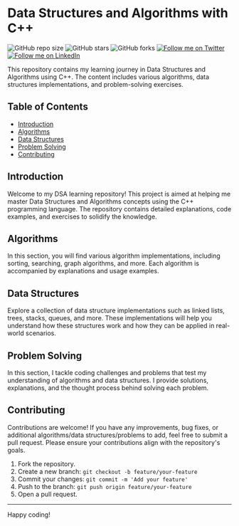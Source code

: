 # Data Structures and Algorithms with C++

![GitHub repo size](https://img.shields.io/github/repo-size/rockyhaque/DSA_CPP)
![GitHub stars](https://img.shields.io/github/stars/rockyhaque/DSA_CPP?style=social)
![GitHub forks](https://img.shields.io/github/forks/rockyhaque/DSA_CPP?style=social)
[![Follow me on Twitter](https://img.shields.io/twitter/follow/rocky_haque10?style=social)](https://twitter.com/rocky_haque10)
[![Follow me on LinkedIn](https://img.shields.io/badge/-LinkedIn-blue?style=flat-square&logo=linkedin&logoColor=white&link=https://www.linkedin.com/in/rockyhaque/)](https://www.linkedin.com/in/rockyhaque/)


This repository contains my learning journey in Data Structures and Algorithms using C++. The content includes various algorithms, data structures implementations, and problem-solving exercises.

## Table of Contents

- [Introduction](#introduction)
- [Algorithms](#algorithms)
- [Data Structures](#data-structures)
- [Problem Solving](#problem-solving)
- [Contributing](#contributing)

## Introduction

Welcome to my DSA learning repository! This project is aimed at helping me master Data Structures and Algorithms concepts using the C++ programming language. The repository contains detailed explanations, code examples, and exercises to solidify the knowledge.

## Algorithms

In this section, you will find various algorithm implementations, including sorting, searching, graph algorithms, and more. Each algorithm is accompanied by explanations and usage examples.

## Data Structures

Explore a collection of data structure implementations such as linked lists, trees, stacks, queues, and more. These implementations will help you understand how these structures work and how they can be applied in real-world scenarios.

## Problem Solving

In this section, I tackle coding challenges and problems that test my understanding of algorithms and data structures. I provide solutions, explanations, and the thought process behind solving each problem.

## Contributing

Contributions are welcome! If you have any improvements, bug fixes, or additional algorithms/data structures/problems to add, feel free to submit a pull request. Please ensure your contributions align with the repository's goals.

1. Fork the repository.
2. Create a new branch: `git checkout -b feature/your-feature`
3. Commit your changes: `git commit -m 'Add your feature'`
4. Push to the branch: `git push origin feature/your-feature`
5. Open a pull request.

---

Happy coding!
